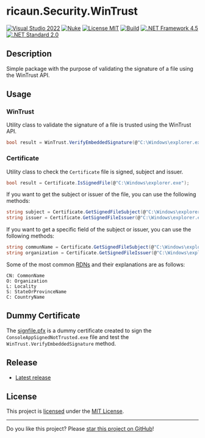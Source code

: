 # ricaun.Security.WinTrust

[![Visual Studio 2022](https://img.shields.io/badge/Visual%20Studio-2022-blue)](https://github.com/ricaun-io/ricaun.Security.WinTrust)
[![Nuke](https://img.shields.io/badge/Nuke-Build-blue)](https://nuke.build/)
[![License MIT](https://img.shields.io/badge/License-MIT-blue.svg)](LICENSE)
[![Build](https://github.com/ricaun-io/ricaun.Security.WinTrust/actions/workflows/Build.yml/badge.svg)](https://github.com/ricaun-io/ricaun.Security.WinTrust/actions)
[![.NET Framework 4.5](https://img.shields.io/badge/.NET%20Framework%204.5-blue.svg)](https://github.com/ricaun-io/ricaun.Security.WinTrust)
[![.NET Standard 2.0](https://img.shields.io/badge/.NET%20Standard%202.0-blue.svg)](https://github.com/ricaun-io/ricaun.Security.WinTrust)

## Description

Simple package with the purpose of validating the signature of a file using the WinTrust API.

## Usage
### WinTrust
Utility class to validate the signature of a file is trusted using the WinTrust API.

```csharp
bool result = WinTrust.VerifyEmbeddedSignature(@"C:\Windows\explorer.exe");
```

### Certificate
Utility class to check the `Certificate` file is signed, subject and issuer. 

```csharp
bool result = Certificate.IsSignedFile(@"C:\Windows\explorer.exe");
```

If you want to get the subject or issuer of the file, you can use the following methods:
 
``` csharp
string subject = Certificate.GetSignedFileSubject(@"C:\Windows\explorer.exe");
string issuer = Certificate.GetSignedFileIssuer(@"C:\Windows\explorer.exe");
```

If you want to get a specific field of the subject or issuer, you can use the following methods:

``` csharp
string communName = Certificate.GetSignedFileSubject(@"C:\Windows\explorer.exe", "cn"); // "Microsoft Windows"
string organization = Certificate.GetSignedFileIssuer(@"C:\Windows\explorer.exe", "o"); // "Microsoft Corporation"
```

Some of the most common [RDNs](https://docs.oracle.com/cd/E24191_01/common/tutorials/authz_cert_attributes.html) and their explanations are as follows: 

```
CN: CommonName
O: Organization
L: Locality
S: StateOrProvinceName
C: CountryName
```

## Dummy Certificate

The [signfile.pfx](ricaun.Security.WinTrust.Tests/signfile) is a dummy certificate created to sign the `ConsoleAppSignedNotTrusted.exe` file and test the `WinTrust.VerifyEmbeddedSignature` method.

## Release

* [Latest release](https://github.com/ricaun-io/ricaun.Security.WinTrust/releases/latest)

## License

This project is [licensed](LICENSE) under the [MIT License](https://en.wikipedia.org/wiki/MIT_License).

---

Do you like this project? Please [star this project on GitHub](https://github.com/ricaun-io/ricaun.Security.WinTrust/stargazers)!